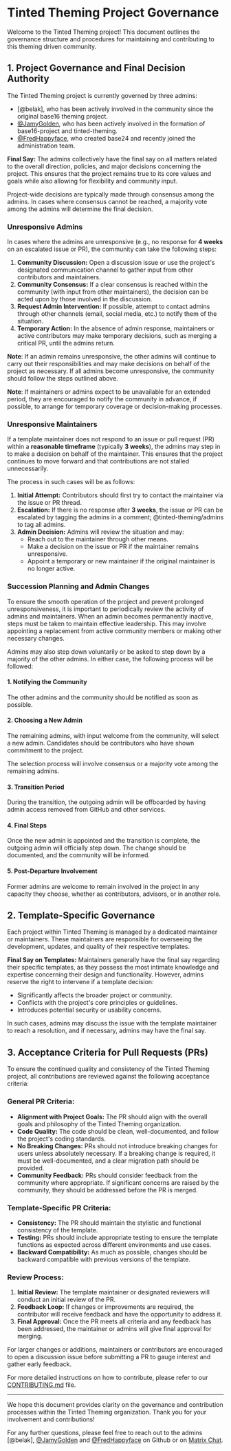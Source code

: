 # Tinted Theming Project Governance

Welcome to the Tinted Theming project! This document outlines the
governance structure and procedures for maintaining and contributing to
this theming driven community.

## 1. Project Governance and Final Decision Authority

The Tinted Theming project is currently governed by three admins:

- [@belak], who has been actively involved in the community since the
  original base16 theming project.
- [@JamyGolden], who has been actively involved in the formation of
  base16-project and tinted-theming.
- [@FredHappyface], who created base24 and recently joined
  the administration team.

**Final Say:** The admins collectively have the final say on all
matters related to the overall direction, policies, and major decisions
concerning the project. This ensures that the project remains true to
its core values and goals while also allowing for flexibility and
community input.

Project-wide decisions are typically made through consensus among the
admins. In cases where consensus cannot be reached, a majority vote
among the admins will determine the final decision.

### Unresponsive Admins

In cases where the admins are unresponsive (e.g., no response for **4
weeks** on an escalated issue or PR), the community can take the
following steps:

1. **Community Discussion:** Open a discussion issue or use the
   project's designated communication channel to gather input from other
   contributors and maintainers.
2. **Community Consensus:** If a clear consensus is reached within the
   community (with input from other maintainers), the decision can be
   acted upon by those involved in the discussion.
3. **Request Admin Intervention:** If possible, attempt to contact
   admins through other channels (email, social media, etc.) to notify
   them of the situation.
4. **Temporary Action:** In the absence of admin response, maintainers
   or active contributors may make temporary decisions, such as merging
   a critical PR, until the admins return.

**Note**: If an admin remains unresponsive, the other admins will
continue to carry out their responsibilities and may make decisions on
behalf of the project as necessary. If all admins become unresponsive,
the community should follow the steps outlined above.

**Note**: If maintainers or admins expect to be unavailable for an
extended period, they are encouraged to notify the community in advance,
if possible, to arrange for temporary coverage or decision-making
processes.

### Unresponsive Maintainers

If a template maintainer does not respond to an issue or pull request
(PR) within a **reasonable timeframe** (typically **3 weeks**), the
admins may step in to make a decision on behalf of the maintainer. This
ensures that the project continues to move forward and that
contributions are not stalled unnecessarily.

The process in such cases will be as follows:

1. **Initial Attempt:** Contributors should first try to contact the
   maintainer via the issue or PR thread.
2. **Escalation:** If there is no response after **3 weeks**, the issue
   or PR can be escalated by tagging the admins in a comment;
   @tinted-theming/admins to tag all admins.
3. **Admin Decision:** Admins will review the situation and may:
   - Reach out to the maintainer through other means.
   - Make a decision on the issue or PR if the maintainer remains
     unresponsive.
   - Appoint a temporary or new maintainer if the original maintainer is
     no longer active.

### Succession Planning and Admin Changes

To ensure the smooth operation of the project and prevent prolonged
unresponsiveness, it is important to periodically review the activity of
admins and maintainers. When an admin becomes permanently inactive,
steps must be taken to maintain effective leadership. This may involve
appointing a replacement from active community members or making other
necessary changes.

Admins may also step down voluntarily or be asked to step down by a
majority of the other admins. In either case, the following process will
be followed:

#### 1. Notifying the Community

The other admins and the community should be notified as soon as
possible.

#### 2. Choosing a New Admin

The remaining admins, with input welcome from the community, will select
a new admin. Candidates should be contributors who have shown commitment
to the project.

The selection process will involve consensus or a majority vote among
the remaining admins.

#### 3. Transition Period

During the transition, the outgoing admin will be offboarded by having
admin access removed from GitHub and other services.

#### 4. Final Steps

Once the new admin is appointed and the transition is complete, the
outgoing admin will officially step down. The change should be
documented, and the community will be informed.

#### 5. Post-Departure Involvement

Former admins are welcome to remain involved in the project in any
capacity they choose, whether as contributors, advisors, or in another
role.

## 2. Template-Specific Governance

Each project within Tinted Theming is managed by a dedicated maintainer
or maintainers. These maintainers are responsible for overseeing the
development, updates, and quality of their respective templates.

**Final Say on Templates:** Maintainers generally have the final say
regarding their specific templates, as they possess the most intimate
knowledge and expertise concerning their design and functionality.
However, admins reserve the right to intervene if a template decision:

- Significantly affects the broader project or community.
- Conflicts with the project's core principles or guidelines.
- Introduces potential security or usability concerns.

In such cases, admins may discuss the issue with the template maintainer
to reach a resolution, and if necessary, admins may have the final say.

## 3. Acceptance Criteria for Pull Requests (PRs)

To ensure the continued quality and consistency of the Tinted Theming
project, all contributions are reviewed against the following acceptance
criteria:

### General PR Criteria:
- **Alignment with Project Goals:** The PR should align with the overall
  goals and philosophy of the Tinted Theming organization.
- **Code Quality:** The code should be clean, well-documented, and
  follow the project's coding standards.
- **No Breaking Changes:** PRs should not introduce breaking changes for
  users unless absolutely necessary. If a breaking change is required,
  it must be well-documented, and a clear migration path should be
  provided.
- **Community Feedback:** PRs should consider feedback from the
  community where appropriate. If significant concerns are raised by the
  community, they should be addressed before the PR is merged.

### Template-Specific PR Criteria:
- **Consistency:** The PR should maintain the stylistic and functional
  consistency of the template.
- **Testing:** PRs should include appropriate testing to ensure the
  template functions as expected across different environments and use
  cases.
- **Backward Compatibility:** As much as possible, changes should be
  backward compatible with previous versions of the template.

### Review Process:
1. **Initial Review:** The template maintainer or designated reviewers
   will conduct an initial review of the PR.
2. **Feedback Loop:** If changes or improvements are required, the
   contributor will receive feedback and have the opportunity to address
   it.
3. **Final Approval:** Once the PR meets all criteria and any feedback
   has been addressed, the maintainer or admins will give final approval
   for merging.

For larger changes or additions, maintainers or contributors are
encouraged to open a discussion issue before submitting a PR to gauge
interest and gather early feedback.

For more detailed instructions on how to contribute, please refer to our
[CONTRIBUTING.md] file.

---

We hope this document provides clarity on the governance and
contribution processes within the Tinted Theming organization. Thank you
for your involvement and contributions!

For any further questions, please feel free to reach out to the admins
[@belak], [@JamyGolden] and [@FredHappyface] on Github or on [Matrix
Chat].

[@balek]: https://github.com/balek
[@JamyGolden]: https://github.com/JamyGolden
[@FredHappyface]: https://github.com/FredHappyface
[CONTRIBUTING.md]: ./CONTRIBUTING.md
[Matrix Chat]: https://matrix.to/#/#tinted-theming:matrix.org

